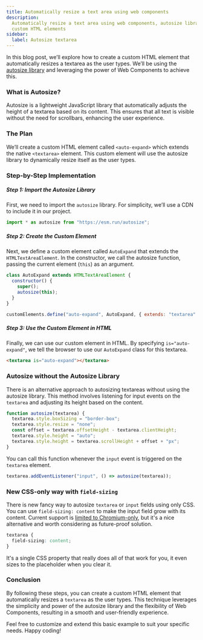 ```yaml
---
title: Automatically resize a text area using web components
description:
  Automatically resize a text area using web components, autosize library, and
  custom HTML elements
sidebar:
  label: Autosize textarea
---
```


In this blog post, we’ll explore how to create a custom HTML element that
automatically resizes a textarea as the user types. We’ll be using the
[autosize library](https://github.com/jackmoore/autosize) and leveraging the
power of Web Components to achieve this.

### What is Autosize?

Autosize is a lightweight JavaScript library that automatically adjusts the
height of a textarea based on its content. This ensures that all text is visible
without the need for scrollbars, enhancing the user experience.

### The Plan

We’ll create a custom HTML element called `<auto-expand>` which extends the
native `<textarea>` element. This custom element will use the autosize library
to dynamically resize itself as the user types.

### Step-by-Step Implementation

##### Step 1: Import the Autosize Library

First, we need to import the `autosize` library. For simplicity, we’ll use a CDN
to include it in our project.

```js
import * as autosize from "https://esm.run/autosize";
```

##### Step 2: Create the Custom Element

Next, we define a custom element called `AutoExpand` that extends the
`HTMLTextAreaElement`. In the constructor, we call the autosize function,
passing the current element (`this`) as an argument.

```js
class AutoExpand extends HTMLTextAreaElement {
  constructor() {
    super();
    autosize(this);
  }
}

customElements.define("auto-expand", AutoExpand, { extends: "textarea" });
```

##### Step 3: Use the Custom Element in HTML

Finally, we can use our custom element in HTML. By specifying
`is="auto-expand"`, we tell the browser to use our `AutoExpand` class for this
textarea.

```html
<textarea is="auto-expand"></textarea>
```

### Autosize without the Autosize Library

There is an alternative approach to autosizing textareas without using the
autosize library. This method involves listening for input events on the
`textarea` and adjusting its height based on the content.

```js
function autosize(textarea) {
  textarea.style.boxSizing = "border-box";
  textarea.style.resize = "none";
  const offset = textarea.offsetHeight - textarea.clientHeight;
  textarea.style.height = "auto";
  textarea.style.height = textarea.scrollHeight + offset + "px";
}
```

You can call this function whenever the `input` event is triggered on the
`textarea` element.

```js
textarea.addEventListener("input", () => autosize(textarea));
```

### New CSS-only way with `field-sizing`

There is new fancy way to autosize `textarea` or `input` fields 
using only CSS. You can use `field-sizing: content` to make
the input field grow with its content.  Current support is 
[limited to Chromium-only](https://developer.mozilla.org/en-US/docs/Web/CSS/field-sizing),
but it's a nice alternative and worth considering as future-proof solution.

```css
textarea {
  field-sizing: content;
}
```

It's a single CSS property that really does all of that work for you, 
it even sizes to the placeholder when you clear it.


### Conclusion

By following these steps, you can create a custom HTML element that
automatically resizes a `textarea` as the user types. This technique leverages
the simplicity and power of the autosize library and the flexibility of Web
Components, resulting in a smooth and user-friendly experience.

Feel free to customize and extend this basic example to suit your specific
needs. Happy coding!
